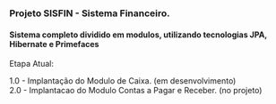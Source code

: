 <html lang="pt">
  <head>
    <meta charset="utf-8">
    <meta name="viewport" content="width=device-width, initial-scale=1, shrink-to-fit=no">
    <meta name="description" content="">
    <meta name="author" content="">
</head>    
 <body>

<h3>Projeto SISFIN - Sistema Financeiro.</h3>
<h4>Sistema completo dividido em modulos, utilizando tecnologias JPA, Hibernate e Primefaces</h4>


<p>Etapa Atual:</p>
1.0 - Implantação do Modulo de Caixa. (em desenvolvimento)<br />
2.0 - Implantacao do Modulo Contas a Pagar e Receber. (no projeto)<br />
</p>
</body>
</html>
